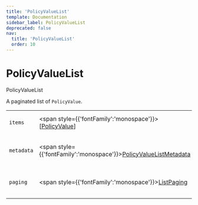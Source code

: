 ```yaml
---
title: 'PolicyValueList'
template: Documentation
sidebar_label: PolicyValueList
deprecated: false
nav:
  title: 'PolicyValueList'
  order: 10
---
```


# PolicyValueList

<div style={{'fontFamily':'monospace'}}><span style={{'fontSize':'1.5rem','fontWeight':500}}>PolicyValueList</span></div>



A paginated list of `PolicyValue`.

| | | |
| -- | -- | -- |
| `items` | <span style={{'fontFamily':'monospace'}}>[<a href="/guardrails/docs/reference/graphql/object/PolicyValue">PolicyValue</a>]</span> | The `items` for this page of `PolicyValueList`. |
| `metadata` | <span style={{'fontFamily':'monospace'}}><a href="/guardrails/docs/reference/graphql/object/PolicyValueListMetadata">PolicyValueListMetadata</a></span> | List metadata information for the instance of `PolicyValueList`. |
| `paging` | <span style={{'fontFamily':'monospace'}}><a href="/guardrails/docs/reference/graphql/object/ListPaging">ListPaging</a></span> | The `paging` information for this page of `PolicyValueList`. |